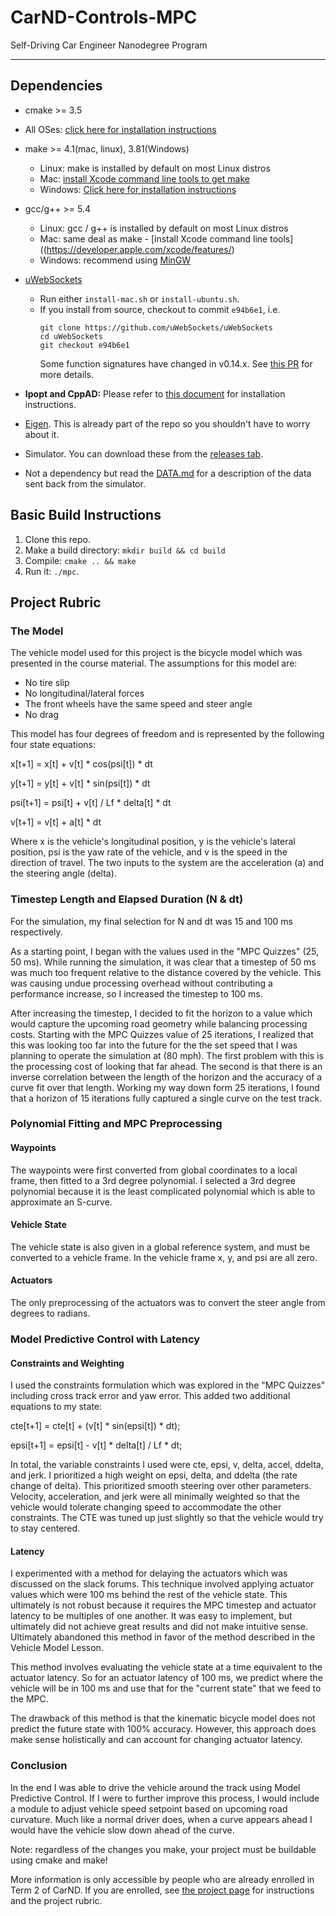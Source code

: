 # CarND-Controls-MPC
Self-Driving Car Engineer Nanodegree Program

---

## Dependencies

* cmake >= 3.5
 * All OSes: [click here for installation instructions](https://cmake.org/install/)
* make >= 4.1(mac, linux), 3.81(Windows)
  * Linux: make is installed by default on most Linux distros
  * Mac: [install Xcode command line tools to get make](https://developer.apple.com/xcode/features/)
  * Windows: [Click here for installation instructions](http://gnuwin32.sourceforge.net/packages/make.htm)
* gcc/g++ >= 5.4
  * Linux: gcc / g++ is installed by default on most Linux distros
  * Mac: same deal as make - [install Xcode command line tools]((https://developer.apple.com/xcode/features/)
  * Windows: recommend using [MinGW](http://www.mingw.org/)
* [uWebSockets](https://github.com/uWebSockets/uWebSockets)
  * Run either `install-mac.sh` or `install-ubuntu.sh`.
  * If you install from source, checkout to commit `e94b6e1`, i.e.
    ```
    git clone https://github.com/uWebSockets/uWebSockets
    cd uWebSockets
    git checkout e94b6e1
    ```
    Some function signatures have changed in v0.14.x. See [this PR](https://github.com/udacity/CarND-MPC-Project/pull/3) for more details.

* **Ipopt and CppAD:** Please refer to [this document](https://github.com/udacity/CarND-MPC-Project/blob/master/install_Ipopt_CppAD.md) for installation instructions.
* [Eigen](http://eigen.tuxfamily.org/index.php?title=Main_Page). This is already part of the repo so you shouldn't have to worry about it.
* Simulator. You can download these from the [releases tab](https://github.com/udacity/self-driving-car-sim/releases).
* Not a dependency but read the [DATA.md](./DATA.md) for a description of the data sent back from the simulator.


## Basic Build Instructions

1. Clone this repo.
2. Make a build directory: `mkdir build && cd build`
3. Compile: `cmake .. && make`
4. Run it: `./mpc`.

## Project Rubric


### The Model

The vehicle model used for this project is the bicycle model which was presented in the course material. The assumptions for this model are:

* No tire slip
* No longitudinal/lateral forces
* The front wheels have the same speed and steer angle
* No drag

This model has four degrees of freedom and is represented by the following four state equations:

x[t+1] = x[t] + v[t] * cos(psi[t]) * dt

y[t+1] = y[t] + v[t] * sin(psi[t]) * dt

psi[t+1] = psi[t] + v[t] / Lf * delta[t] * dt

v[t+1] = v[t] + a[t] * dt

Where x is the vehicle's longitudinal position, y is the vehicle's lateral position, psi is the yaw rate of the vehicle, and v is the speed in the direction of travel. The two inputs to the system are the acceleration (a) and the steering angle (delta).

### Timestep Length and Elapsed Duration (N & dt)

For the simulation, my final selection for N and dt was 15 and 100 ms respectively.

As a starting point, I began with the values used in the "MPC Quizzes" (25, 50 ms). While running the simulation, it was clear that a timestep of 50 ms was much too frequent relative to the distance covered by the vehicle. This was causing undue processing overhead without contributing a performance increase, so I increased the timestep to 100 ms.

After increasing the timestep, I decided to fit the horizon to a value which would capture the upcoming road geometry while balancing processing costs. Starting with the MPC Quizzes value of 25 iterations, I realized that this was looking too far into the future for the the set speed that I was planning to operate the simulation at (80 mph). The first problem with this is the processing cost of looking that far ahead. The second is that there is an inverse correlation between the length of the horizon and the accuracy of a curve fit over that length. Working my way down form 25 iterations, I found that a horizon of 15 iterations fully captured a single curve on the test track.

### Polynomial Fitting and MPC Preprocessing

#### Waypoints

The waypoints were first converted from global coordinates to a local frame, then fitted to a 3rd degree polynomial. I selected a 3rd degree polynomial because it is the least complicated polynomial which is able to approximate an S-curve.

#### Vehicle State

The vehicle state is also given in a global reference system, and must be converted to a vehicle frame. In the vehicle frame x, y, and psi are all zero.

#### Actuators

The only preprocessing of the actuators was to convert the steer angle from degrees to radians.

### Model Predictive Control with Latency

#### Constraints and Weighting

I used the constraints formulation which was explored in the "MPC Quizzes" including cross track error and yaw error. This added two additional equations to my state:

cte[t+1] = cte[t] + (v[t] * sin(epsi[t]) * dt);

epsi[t+1] = epsi[t] - v[t] * delta[t] / Lf * dt;

In total, the variable constraints I used were cte, epsi, v, delta, accel, ddelta, and jerk. I prioritized a high weight on epsi, delta, and ddelta (the rate change of delta). This prioritized smooth steering over other parameters. Velocity, acceleration, and jerk were all minimally weighted so that the vehicle would tolerate changing speed to accommodate the other constraints. The CTE was tuned up just slightly so that the vehicle would try to stay centered.

#### Latency

I experimented with a method for delaying the actuators which was discussed on the slack forums. This technique involved applying actuator values which were 100 ms behind the rest of the vehicle state. This ultimately is not robust because it requires the MPC timestep and actuator latency to be multiples of one another. It was easy to implement, but ultimately did not achieve great results and did not make intuitive sense. Ultimately abandoned this method in favor of the method described in the Vehicle Model Lesson.

This method involves evaluating the vehicle state at a time equivalent to the actuator latency. So for an actuator latency of 100 ms, we predict where the vehicle will be in 100 ms and use that for the "current state" that we feed to the MPC.

The drawback of this method is that the kinematic bicycle model does not predict the future state with 100% accuracy. However, this approach does make sense holistically and can account for changing actuator latency.

### Conclusion

In the end I was able to drive the vehicle around the track using Model Predictive Control. If I were to further improve this process, I would include a module to adjust vehicle speed setpoint based on upcoming road curvature. Much like a normal driver does, when a curve appears ahead I would have the vehicle slow down ahead of the curve.

Note: regardless of the changes you make, your project must be buildable using
cmake and make!

More information is only accessible by people who are already enrolled in Term 2
of CarND. If you are enrolled, see [the project page](https://classroom.udacity.com/nanodegrees/nd013/parts/40f38239-66b6-46ec-ae68-03afd8a601c8/modules/f1820894-8322-4bb3-81aa-b26b3c6dcbaf/lessons/b1ff3be0-c904-438e-aad3-2b5379f0e0c3/concepts/1a2255a0-e23c-44cf-8d41-39b8a3c8264a)
for instructions and the project rubric.

